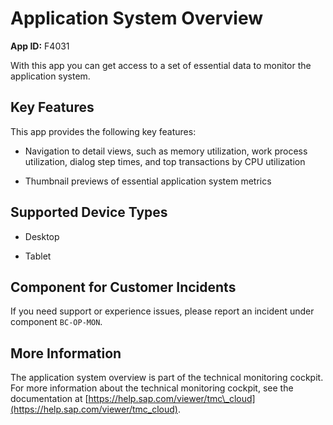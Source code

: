 <!-- loio1b5964da726d4cf287aaf1b1888012ef -->

# Application System Overview

**App ID:** F4031



With this app you can get access to a set of essential data to monitor the application system.



<a name="loio1b5964da726d4cf287aaf1b1888012ef__section_hvc_wwf_wnb"/>

## Key Features

This app provides the following key features:



-   Navigation to detail views, such as memory utilization, work process utilization, dialog step times, and top transactions by CPU utilization

-   Thumbnail previews of essential application system metrics




<a name="loio1b5964da726d4cf287aaf1b1888012ef__supported_devices"/>

## Supported Device Types

-   Desktop

-   Tablet




<a name="loio1b5964da726d4cf287aaf1b1888012ef__customer_component"/>

## Component for Customer Incidents

If you need support or experience issues, please report an incident under component `BC-OP-MON`.



<a name="loio1b5964da726d4cf287aaf1b1888012ef__section_bt3_wxg_wnb"/>

## More Information

The application system overview is part of the technical monitoring cockpit. For more information about the technical monitoring cockpit, see the documentation at [https://help.sap.com/viewer/tmc\_cloud](https://help.sap.com/viewer/tmc_cloud).

